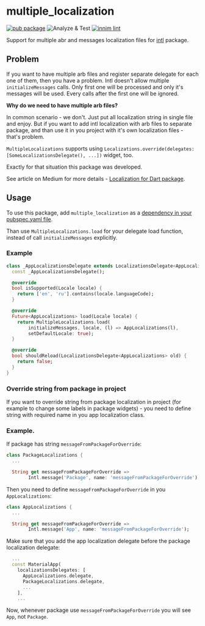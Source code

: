 # multiple_localization

[![pub package](https://img.shields.io/pub/v/multiple_localization)](https://pub.dartlang.org/packages/multiple_localization)
![Analyze & Test](https://github.com/Innim/flutter_multiple_localization/actions/workflows/dart.yml/badge.svg?branch=master)
[![innim lint](https://img.shields.io/badge/style-innim_lint-40c4ff.svg)](https://pub.dev/packages/innim_lint)

Support for multiple abr and messages localization files for [intl](https://pub.dev/packages/intl) package.

## Problem

If you want to have multiple arb files and register separate delegate for each one of them,
then you have a problem. Intl doesn't allow multiple `initializeMessages` calls. Only
first one will be processed and only it's messages will be used. Every calls after the first one
will be ignored.

**Why do we need to have multiple arb files?**

In common scenario - we don't. Just put all localization string in single file and enjoy.
But if you want to add intl localization with arb files to separate package, and than use
it in you project with it's own localization files - that's problem.

`MultipleLocalizations` supports using `Localizations.override(delegates: [SomeLocalizationsDelegate(), ...])` widget, too.

Exactly for that situation this package was developed.

See article on Medium for more details - [Localization for Dart package](https://medium.com/@greymag/localization-for-dart-package-8ca2f56ea971).

## Usage

To use this package, add `multiple_localization` as a [dependency in your pubspec.yaml file](https://flutter.dev/platform-plugins/).

Than use `MultipleLocalizations.load` for your delegate load function, instead of call `initializeMessages` explicitly.

### Example

```dart
class _AppLocalizationsDelegate extends LocalizationsDelegate<AppLocalizations> {
  const _AppLocalizationsDelegate();

  @override
  bool isSupported(Locale locale) {
    return ['en', 'ru'].contains(locale.languageCode);
  }

  @override
  Future<AppLocalizations> load(Locale locale) {
    return MultipleLocalizations.load(
        initializeMessages, locale, (l) => AppLocalizations(l),
        setDefaultLocale: true);
  }

  @override
  bool shouldReload(LocalizationsDelegate<AppLocalizations> old) {
    return false;
  }
}
```

### Override string from package in project

If you want to override string from package localization in project
(for example to change some labels in package widgets) - you need to
define string with required name in you app localization class.

### Example. 

If package has string `messageFromPackageForOverride`:

```dart
class PackageLocalizations {
  ...

  String get messageFromPackageForOverride =>
        Intl.message('Package', name: 'messageFromPackageForOverride');
```

Then you need to define `messageFromPackageForOverride` in you `AppLocalizations`:

```dart
class AppLocalizations {
  ...

  String get messageFromPackageForOverride =>
        Intl.message('App', name: 'messageFromPackageForOverride');
```

Make sure that you add the app localization delegate before
the package localization delegate:

```dart
  ...
  const MaterialApp(
    localizationsDelegates: [
      AppLocalizations.delegate,
      PackageLocalizations.delegate,
      ...
    ],
    ...
```

Now, whenever package use `messageFromPackageForOverride` you will see `App`, not `Package`.
